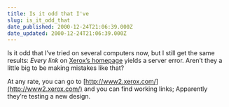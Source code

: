 ```yaml
---
title: Is it odd that I've
slug: is_it_odd_that
date_published: 2000-12-24T21:06:39.000Z
date_updated: 2000-12-24T21:06:39.000Z
---
```


Is it odd that I’ve tried on several computers now, but I still get the same results: *Every link* on [Xerox’s homepage](http://www.xerox.com) yields a server error. Aren’t they a little big to be making mistakes like that?

At any rate, you can go to [http://www2.xerox.com/](http://www2.xerox.com/) and you can find working links; Apparently they’re testing a new design.
